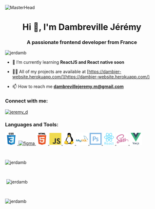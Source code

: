 ![MasterHead](https://www.freewebheaders.com/wp-content/gallery/computer/cache/hi-tech-computer-keyboard-blue-red-website-header.jpg-nggid044241-ngg0dyn-0x0x100-00f0w010c010r110f110r010t010.jpg)
<h1 align="center">Hi 👋, I'm Dambreville Jérémy</h1>
<h3 align="center">A passionate frontend developer from France</h3>

<p align="left"> <img src="https://komarev.com/ghpvc/?username=jerdamb&label=Profile%20views&color=0e75b6&style=flat" alt="jerdamb" /> </p>

- 🌱 I’m currently learning **ReactJS and React native soon**

- 👨‍💻 All of my projects are available at [https://dambjer-website.herokuapp.com/](https://dambjer-website.herokuapp.com/)

- 📫 How to reach me **dambrevillejeremy.m@gmail.com**

<h3 align="left">Connect with me:</h3>
<p align="left">
<a href="https://www.leetcode.com/jeremy_d" target="blank"><img align="center" src="https://raw.githubusercontent.com/rahuldkjain/github-profile-readme-generator/master/src/images/icons/Social/leet-code.svg" alt="jeremy_d" height="30" width="40" /></a>
</p>

<h3 align="left">Languages and Tools:</h3>
<p align="left"> <a href="https://www.w3schools.com/css/" target="_blank" rel="noreferrer"> <img src="https://raw.githubusercontent.com/devicons/devicon/master/icons/css3/css3-original-wordmark.svg" alt="css3" width="40" height="40" /> </a> <a href="https://www.figma.com/" target="_blank" rel="noreferrer"> <img src="https://www.vectorlogo.zone/logos/figma/figma-icon.svg" alt="figma" width="40" height="40"/> </a> <a href="https://www.w3.org/html/" target="_blank" rel="noreferrer"> <img src="https://raw.githubusercontent.com/devicons/devicon/master/icons/html5/html5-original-wordmark.svg" alt="html5" width="40" height="40"/> </a> <a href="https://developer.mozilla.org/en-US/docs/Web/JavaScript" target="_blank" rel="noreferrer"> <img src="https://raw.githubusercontent.com/devicons/devicon/master/icons/javascript/javascript-original.svg" alt="javascript" width="40" height="40"/> </a> <a href="https://www.linux.org/" target="_blank" rel="noreferrer"> <img src="https://raw.githubusercontent.com/devicons/devicon/master/icons/linux/linux-original.svg" alt="linux" width="40" height="40"/> </a> <a href="https://www.mysql.com/" target="_blank" rel="noreferrer"> <img src="https://raw.githubusercontent.com/devicons/devicon/master/icons/mysql/mysql-original-wordmark.svg" alt="mysql" width="40" height="40"/> </a> <a href="https://www.photoshop.com/en" target="_blank" rel="noreferrer"> <img src="https://raw.githubusercontent.com/devicons/devicon/master/icons/photoshop/photoshop-line.svg" alt="photoshop" width="40" height="40"/> </a> <a href="https://reactjs.org/" target="_blank" rel="noreferrer"> <img src="https://raw.githubusercontent.com/devicons/devicon/master/icons/react/react-original-wordmark.svg" alt="react" width="40" height="40"/> </a> <a href="https://sass-lang.com" target="_blank" rel="noreferrer"> <img src="https://raw.githubusercontent.com/devicons/devicon/master/icons/sass/sass-original.svg" alt="sass" width="40" height="40"/> </a> <a href="https://vuejs.org/" target="_blank" rel="noreferrer"> <img src="https://raw.githubusercontent.com/devicons/devicon/master/icons/vuejs/vuejs-original-wordmark.svg" alt="vuejs" width="40" height="40"/> </a> </p>
<br />

<p><img align="center" src="https://github-readme-stats.vercel.app/api/top-langs?username=jerdamb&show_icons=true&locale=en&layout=compact" alt="jerdamb" /></p>
<br />

<p>&nbsp;<img align="center" src="https://github-readme-stats.vercel.app/api?username=jerdamb&show_icons=true&locale=en" alt="jerdamb" /></p>
<br />

<p><img align="center" src="https://github-readme-streak-stats.herokuapp.com/?user=jerdamb&" alt="jerdamb" /></p> 

